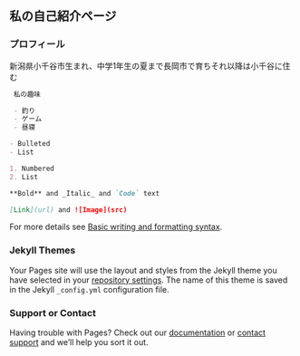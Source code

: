 ## 私の自己紹介ページ 

### プロフィール ###

新潟県小千谷市生まれ、中学1年生の夏まで長岡市で育ちそれ以降は小千谷に住む

```markdown
 私の趣味 

 - 釣り
 - ゲーム
 - 昼寝

- Bulleted
- List

1. Numbered
2. List

**Bold** and _Italic_ and `Code` text

[Link](url) and ![Image](src)
```

For more details see [Basic writing and formatting syntax](https://docs.github.com/en/github/writing-on-github/getting-started-with-writing-and-formatting-on-github/basic-writing-and-formatting-syntax).

### Jekyll Themes

Your Pages site will use the layout and styles from the Jekyll theme you have selected in your [repository settings](https://github.com/Abekatsuki123/shugyou/settings/pages). The name of this theme is saved in the Jekyll `_config.yml` configuration file.

### Support or Contact

Having trouble with Pages? Check out our [documentation](https://docs.github.com/categories/github-pages-basics/) or [contact support](https://support.github.com/contact) and we’ll help you sort it out.
